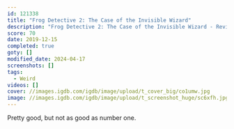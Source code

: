 ```yaml
---
id: 121338
title: "Frog Detective 2: The Case of the Invisible Wizard"
description: "Frog Detective 2: The Case of the Invisible Wizard - Review"
score: 70
date: 2019-12-15
completed: true
goty: []
modified_date: 2024-04-17
screenshots: []
tags:
  - Weird
videos: []
cover: //images.igdb.com/igdb/image/upload/t_cover_big/co1umw.jpg
image: //images.igdb.com/igdb/image/upload/t_screenshot_huge/sc6xfh.jpg
---
```

Pretty good, but not as good as number one.